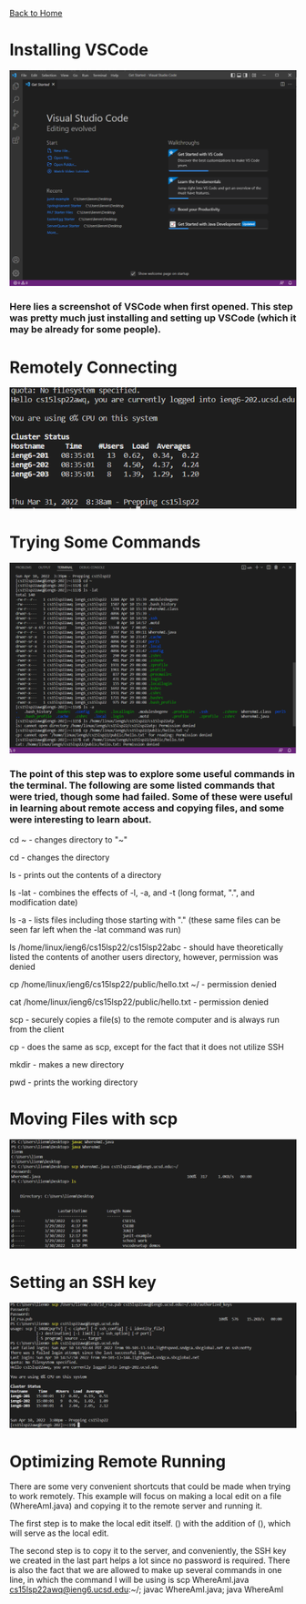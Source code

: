 [Back to Home](https://smhitle.github.io/cse15l-lab-reports/)

# Installing VSCode

![VSCode Screenshot](Images/image22.png)

### Here lies a screenshot of VSCode when first opened. This step was pretty much just installing and setting up VSCode (which it may be already for some people). 

# Remotely Connecting

![Remote Connect Screenshot](Images/image21.png)

### 

# Trying Some Commands

![Trying Commands](Images/part4.PNG)

### The point of this step was to explore some useful commands in the terminal. The following are some listed commands that were tried, though some had failed. Some of these were useful in learning about remote access and copying files, and some were interesting to learn about.

cd ~ - changes directory to "~"

cd - changes the directory

ls - prints out the contents of a directory

ls -lat - combines the effects of -l, -a, and -t (long format, ".", and modification date)

ls -a - lists files including those starting with "." (these same files can be seen far left when the -lat command was run)

ls /home/linux/ieng6/cs15lsp22/cs15lsp22abc - should have theoretically listed the contents of another users directory, however, permission was denied

cp /home/linux/ieng6/cs15lsp22/public/hello.txt ~/ - permission denied

cat /home/linux/ieng6/cs15lsp22/public/hello.txt - permission denied

scp - securely copies a file(s) to the remote computer and is always run from the client

cp - does the same as scp, except for the fact that it does not utilize SSH

mkdir - makes a new directory

pwd - prints the working directory

# Moving Files with scp

![Moving Files Screenshot](Images/image9.png)

# Setting an SSH key

![Setting up SSH key](Images/part6.PNG)

# Optimizing Remote Running

There are some very convenient shortcuts that could be made when trying to work remotely. This example will focus on making a local edit on a file (WhereAmI.java) and copying it to the remote server and running it.

The first step is to make the local edit itself. () with the addition of (), which will serve as the local edit.

The second step is to copy it to the server, and conveniently, the SSH key we created in the last part helps a lot since no password is required. There is also the fact that we are allowed to make up several commands in one line, in which the command I will be using is scp WhereAmI.java cs15lsp22awq@ieng6.ucsd.edu:~/; javac WhereAmI.java; java WhereAmI



